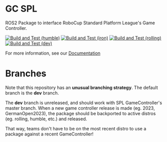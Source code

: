 # GC SPL

ROS2 Package to interface RoboCup Standard Platform League's Game Controller.

[![Build and Test (humble)](../../actions/workflows/build_and_test_humble.yaml/badge.svg?branch=humble)](../../actions/workflows/build_and_test_humble.yaml?query=branch:humble)
[![Build and Test (iron)](../../actions/workflows/build_and_test_iron.yaml/badge.svg?branch=rolling)](../../actions/workflows/build_and_test_iron.yaml?query=branch:rolling)
[![Build and Test (rolling)](../../actions/workflows/build_and_test_rolling.yaml/badge.svg?branch=rolling)](../../actions/workflows/build_and_test_rolling.yaml?query=branch:rolling)
[![Build and Test (dev)](../../actions/workflows/build_and_test_dev.yaml/badge.svg?branch=dev)](../../actions/workflows/build_and_test_dev.yaml?query=branch:dev)

For more information, see our [Documentation](https://gamecontroller-spl.readthedocs.io/)

# Branches

Note that this repository has an **unusual branching strategy**.
The default branch is the **dev** branch.

The **dev** branch is unreleased, and should work with SPL GameController's master branch.
When a new game controller release is made (eg. 2023, GermanOpen2023), the package should be backported to active distros (eg. rolling, humble, etc.) and released.

That way, teams don't have to be on the most recent distro to use a package against a recent GameController!

